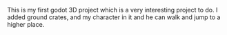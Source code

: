 This is my first godot 3D project which is a very interesting project to do.
I added ground crates, and my character in it and he can walk and jump to a higher place.